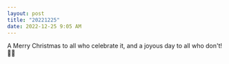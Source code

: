 ```yaml
---
layout: post
title: "20221225"
date: 2022-12-25 9:05 AM
---
```


A Merry Christmas to all who celebrate it, and a joyous day to all who don't! 🎄🎄

